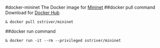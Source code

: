 #docker-mininet
The Docker image for [Mininet](http://mininet.org/)
##docker pull command
Download for [Docker Hub](https://hub.docker.com/)

    & docker pull sstriver/mininet

##docker run command

    & docker run -it --rm --privileged sstriver/mininet

